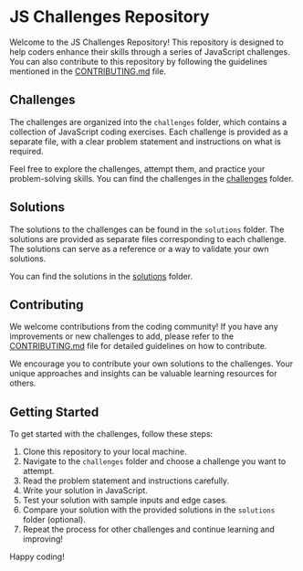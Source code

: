 # JS Challenges Repository

Welcome to the JS Challenges Repository! This repository is designed to help coders enhance their skills through a series of JavaScript challenges. You can also contribute to this repository by following the guidelines mentioned in the [CONTRIBUTING.md](./CONTRIBUTING.md) file.

## Challenges

The challenges are organized into the `challenges` folder, which contains a collection of JavaScript coding exercises. Each challenge is provided as a separate file, with a clear problem statement and instructions on what is required.

Feel free to explore the challenges, attempt them, and practice your problem-solving skills. You can find the challenges in the [challenges](./challenges) folder.

## Solutions

The solutions to the challenges can be found in the `solutions` folder. The solutions are provided as separate files corresponding to each challenge. The solutions can serve as a reference or a way to validate your own solutions.

You can find the solutions in the [solutions](./solutions) folder.

## Contributing

We welcome contributions from the coding community! If you have any improvements or new challenges to add, please refer to the [CONTRIBUTING.md](./CONTRIBUTING.md) file for detailed guidelines on how to contribute.

We encourage you to contribute your own solutions to the challenges. Your unique approaches and insights can be valuable learning resources for others.

## Getting Started

To get started with the challenges, follow these steps:

1. Clone this repository to your local machine.
2. Navigate to the `challenges` folder and choose a challenge you want to attempt.
3. Read the problem statement and instructions carefully.
4. Write your solution in JavaScript.
5. Test your solution with sample inputs and edge cases.
6. Compare your solution with the provided solutions in the `solutions` folder (optional).
7. Repeat the process for other challenges and continue learning and improving!

Happy coding!
